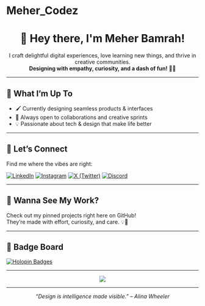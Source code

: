 # Meher_Codez
<h1 align="center">🌸 Hey there, I'm Meher Bamrah!</h1>

<p align="center">
  I craft delightful digital experiences, love learning new things, and thrive in creative communities.<br>
  <b>Designing with empathy, curiosity, and a dash of fun!</b> 🎨✨
</p>

---

## 🌱 What I’m Up To

- 🖌️ Currently designing seamless products & interfaces
- 🚀 Always open to collaborations and creative sprints
- 💡 Passionate about tech & design that make life better

---

## 🤝 Let’s Connect

Find me where the vibes are right:

[![LinkedIn](https://img.shields.io/badge/-LinkedIn-blue?style=flat-square&logo=linkedin)](https://www.linkedin.com/in/meherbamrah/)
[![Instagram](https://img.shields.io/badge/-Instagram-E4405F?style=flat-square&logo=instagram&logoColor=white)](#)
[![X (Twitter)](https://img.shields.io/badge/-X-black?style=flat-square&logo=twitter)](#)
[![Discord](https://img.shields.io/badge/-Discord-5865F2?style=flat-square&logo=discord&logoColor=white)](#)

---

## 🚩 Wanna See My Work?

Check out my pinned projects right here on GitHub!  
They’re made with effort, curiosity, and care. 💡💛

---

## 🏅 Badge Board

[![Holopin Badges](https://holopin.me/meherbamrah)](https://holopin.io/@meherbamrah)

---

<p align="center">
  <img src="https://readme-typing-svg.herokuapp.com?font=Fira+Code&weight=500&size=24&pause=1000&color=F59E42&center=true&vCenter=true&width=435&lines=Design+is+my+superpower!;Let's+build+something+amazing+together!;Always+learning%2C+always+growing.">
</p>

---

<p align="center">
  <i>“Design is intelligence made visible.” – Alina Wheeler</i>
</p>
